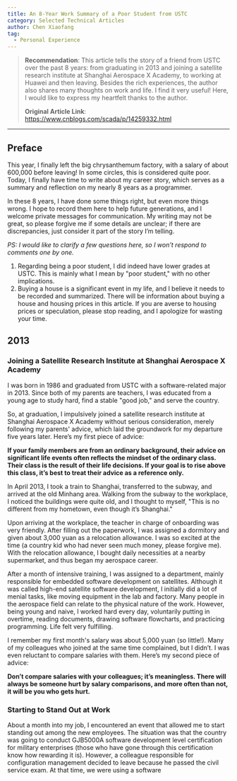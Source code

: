 ```yaml
---
title: An 8-Year Work Summary of a Poor Student from USTC
category: Selected Technical Articles
author: Chen Xiaofang
tag:
  - Personal Experience
---
```


> **Recommendation**: This article tells the story of a friend from USTC over the past 8 years: from graduating in 2013 and joining a satellite research institute at Shanghai Aerospace X Academy, to working at Huawei and then leaving. Besides the rich experiences, the author also shares many thoughts on work and life. I find it very useful! Here, I would like to express my heartfelt thanks to the author.
>
> **Original Article Link**: <https://www.cnblogs.com/scada/p/14259332.html>

______________________________________________________________________

## Preface

This year, I finally left the big chrysanthemum factory, with a salary of about 600,000 before leaving! In some circles, this is considered quite poor. Today, I finally have time to write about my career story, which serves as a summary and reflection on my nearly 8 years as a programmer.

In these 8 years, I have done some things right, but even more things wrong. I hope to record them here to help future generations, and I welcome private messages for communication. My writing may not be great, so please forgive me if some details are unclear; if there are discrepancies, just consider it part of the story I’m telling.

_PS: I would like to clarify a few questions here, so I won’t respond to comments one by one._

1. Regarding being a poor student, I did indeed have lower grades at USTC. This is mainly what I mean by "poor student," with no other implications.
1. Buying a house is a significant event in my life, and I believe it needs to be recorded and summarized. There will be information about buying a house and housing prices in this article. If you are averse to housing prices or speculation, please stop reading, and I apologize for wasting your time.

## 2013

### Joining a Satellite Research Institute at Shanghai Aerospace X Academy

I was born in 1986 and graduated from USTC with a software-related major in 2013. Since both of my parents are teachers, I was educated from a young age to study hard, find a stable "good job," and serve the country.

So, at graduation, I impulsively joined a satellite research institute at Shanghai Aerospace X Academy without serious consideration, merely following my parents' advice, which laid the groundwork for my departure five years later. Here’s my first piece of advice:

**If your family members are from an ordinary background, their advice on significant life events often reflects the mindset of the ordinary class. Their class is the result of their life decisions. If your goal is to rise above this class, it’s best to treat their advice as a reference only.**

In April 2013, I took a train to Shanghai, transferred to the subway, and arrived at the old Minhang area. Walking from the subway to the workplace, I noticed the buildings were quite old, and I thought to myself, "This is no different from my hometown, even though it’s Shanghai."

Upon arriving at the workplace, the teacher in charge of onboarding was very friendly. After filling out the paperwork, I was assigned a dormitory and given about 3,000 yuan as a relocation allowance. I was so excited at the time (a country kid who had never seen much money, please forgive me). With the relocation allowance, I bought daily necessities at a nearby supermarket, and thus began my aerospace career.

After a month of intensive training, I was assigned to a department, mainly responsible for embedded software development on satellites. Although it was called high-end satellite software development, I initially did a lot of menial tasks, like moving equipment in the lab and factory. Many people in the aerospace field can relate to the physical nature of the work. However, being young and naive, I worked hard every day, voluntarily putting in overtime, reading documents, drawing software flowcharts, and practicing programming. Life felt very fulfilling.

I remember my first month's salary was about 5,000 yuan (so little!). Many of my colleagues who joined at the same time complained, but I didn’t. I was even reluctant to compare salaries with them. Here’s my second piece of advice:

**Don’t compare salaries with your colleagues; it’s meaningless. There will always be someone hurt by salary comparisons, and more often than not, it will be you who gets hurt.**

### Starting to Stand Out at Work

About a month into my job, I encountered an event that allowed me to start standing out among the new employees. The situation was that the country was going to conduct GJB5000A software development level certification for military enterprises (those who have gone through this certification know how rewarding it is). However, a colleague responsible for configuration management decided to leave because he passed the civil service exam. At that time, we were using a software
